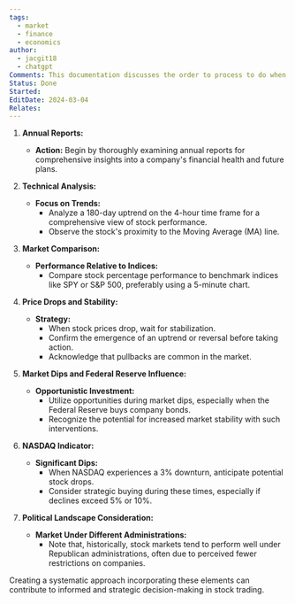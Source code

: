 ```yaml
---
tags:
  - market
  - finance
  - economics
author:
  - jacgit18
  - chatgpt
Comments: This documentation discusses the order to process to do when buying stocks.
Status: Done
Started: 
EditDate: 2024-03-04
Relates:
---
```

1. **Annual Reports:**
   - **Action:** Begin by thoroughly examining annual reports for comprehensive insights into a company's financial health and future plans.

2. **Technical Analysis:**
   - **Focus on Trends:**
     - Analyze a 180-day uptrend on the 4-hour time frame for a comprehensive view of stock performance.
     - Observe the stock's proximity to the Moving Average (MA) line.

3. **Market Comparison:**
   - **Performance Relative to Indices:**
     - Compare stock percentage performance to benchmark indices like SPY or S&P 500, preferably using a 5-minute chart.

4. **Price Drops and Stability:**
   - **Strategy:**
     - When stock prices drop, wait for stabilization.
     - Confirm the emergence of an uptrend or reversal before taking action.
     - Acknowledge that pullbacks are common in the market.

5. **Market Dips and Federal Reserve Influence:**
   - **Opportunistic Investment:**
     - Utilize opportunities during market dips, especially when the Federal Reserve buys company bonds.
     - Recognize the potential for increased market stability with such interventions.

6. **NASDAQ Indicator:**
   - **Significant Dips:**
     - When NASDAQ experiences a 3% downturn, anticipate potential stock drops.
     - Consider strategic buying during these times, especially if declines exceed 5% or 10%.

7. **Political Landscape Consideration:**
   - **Market Under Different Administrations:**
     - Note that, historically, stock markets tend to perform well under Republican administrations, often due to perceived fewer restrictions on companies.

Creating a systematic approach incorporating these elements can contribute to informed and strategic decision-making in stock trading.